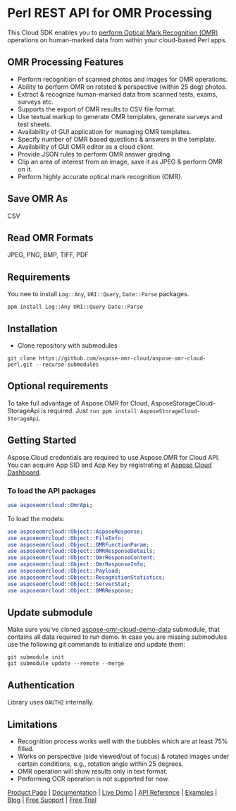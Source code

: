 # Perl REST API for OMR Processing

This Cloud SDK enables you to [perform Optical Mark Recognition (OMR)](https://products.aspose.cloud/omr/perl) operations on human-marked data from within your cloud-based Perl apps.

## OMR Processing Features

- Perform recognition of scanned photos and images for OMR operations.
- Ability to perform OMR on rotated & perspective (within 25 deg) photos.
- Extract & recognize human-marked data from scanned tests, exams, surveys etc.
- Supports the export of OMR results to CSV file format.
- Use textual markup to generate OMR templates, generate surveys and test sheets.
- Availability of GUI application for managing OMR templates.
- Specify number of OMR based questions & answers in the template.
- Availability of GUI OMR editor as a cloud client.
- Provide JSON rules to perform OMR answer grading.
- Clip an area of interest from an image, save it as JPEG & perform OMR on it.
- Perform highly accurate optical mark recognition (OMR).

## Save OMR As

CSV

## Read OMR Formats

JPEG, PNG, BMP, TIFF, PDF

## Requirements

You nee to install `Log::Any`, `URI::Query`, `Date::Parse` packages.

```console
ppm install Log::Any URI::Query Date::Parse
```

## Installation

- Clone repository with submodules

```console
git clone https://github.com/aspose-omr-cloud/aspose-omr-cloud-perl.git --recurse-submodules
```

## Optional requirements

To take full advantage of Aspose.OMR for Cloud, AsposeStorageCloud-StorageApi is required. Just `run ppm install AsposeStorageCloud-StorageApi`.

## Getting Started

Aspose.Cloud credentials are required to use Aspose.OMR for Cloud API. You can acquire App SID and App Key by registrating at [Aspose Cloud Dashboard](https://dashboard.aspose.cloud/).

### To load the API packages

```perl
use asposeomrcloud::OmrApi;
```

To load the models:

```perl
use asposeomrcloud::Object::AsposeResponse;
use asposeomrcloud::Object::FileInfo;
use asposeomrcloud::Object::OMRFunctionParam;
use asposeomrcloud::Object::OMRResponseDetails;
use asposeomrcloud::Object::OmrResponseContent;
use asposeomrcloud::Object::OmrResponseInfo;
use asposeomrcloud::Object::Payload;
use asposeomrcloud::Object::RecognitionStatistics;
use asposeomrcloud::Object::ServerStat;
use asposeomrcloud::Object::OMRResponse;
```

## Update submodule

Make sure you've cloned [aspose-omr-cloud-demo-data](https://github.com/aspose-omr-cloud/aspose-omr-cloud-demo-data) submodule, that contains all data required to run demo. In case you are missing submodules use the following git commands to initialize and update them:

```console
git submodule init
git submodule update --remote --merge
```

## Authentication

Library uses `OAUTH2` internally.

## Limitations

- Recognition process works well with the bubbles which are at least 75% filled.
- Works on perspective (side viewed/out of focus) & rotated images under certain conditions, e.g., rotation angle within 25 degrees.
- OMR operation will show results only in text format.
- Performing OCR operation is not supported for now.

[Product Page](https://products.aspose.cloud/omr/perl) | [Documentation](https://docs.aspose.cloud/display/omrcloud/Home) | [Live Demo](https://products.aspose.app/omr/family) | [API Reference](https://apireference.aspose.cloud/omr/) | [Examples](https://github.com/aspose-omr-cloud) | [Blog](https://blog.aspose.cloud/category/omr/) | [Free Support](https://forum.aspose.cloud/c/omr) | [Free Trial](https://dashboard.aspose.cloud/#/apps)
